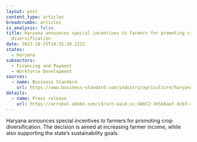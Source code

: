 ```yaml
---
layout: post
content_type: articles
breadcrumbs: articles
is_analysis: false
title: Haryana announces special incentives to farmers for promoting crop
  diversification
date: 2023-10-25T14:35:10.222Z
states:
  - Haryana
subsectors:
  - Financing and Payment
  - Workforce Development
sources:
  - name: Business Standard
    url: https://www.business-standard.com/industry/agriculture/haryana-giving-special-incentive-to-farmers-to-adopt-crop-diversification-123102200536_1.html
details:
  - name: Press release
    url: https://acrobat.adobe.com/id/urn:aaid:sc:VA6C2:3e5b6aaf-dcb3-4b05-aec4-6aea55355825
---
```

Haryana announces special incentives to farmers for promoting crop diversification. The decision is aimed at increasing farmer income, while also supporting the state’s sustainability goals.